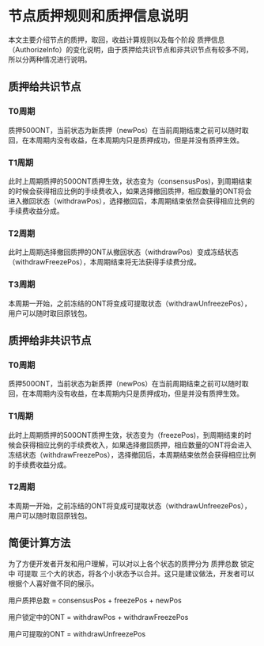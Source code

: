 # 节点质押规则和质押信息说明
本文主要介绍节点的质押，取回，收益计算规则以及每个阶段 质押信息（AuthorizeInfo）的变化说明，由于质押给共识节点和非共识节点有较多不同，所以分两种情况进行说明。

## 质押给共识节点
### T0周期
质押500ONT，当前状态为新质押（newPos）在当前周期结束之前可以随时取回，在本周期内没有收益，在本周期内只是质押成功，但是并没有质押生效。

### T1周期
此时上周期质押的500ONT质押生效，状态变为（consensusPos)，到周期结束的时候会获得相应比例的手续费收入，如果选择撤回质押，相应数量的ONT将会进入撤回状态（withdrawPos），选择撤回后，本周期结束依然会获得相应比例的手续费收益分成。

### T2周期
此时上周期选择撤回质押的ONT从撤回状态（withdrawPos）变成冻结状态（withdrawFreezePos），本周期结束将无法获得手续费分成。

### T3周期
本周期一开始，之前冻结的ONT将变成可提取状态（withdrawUnfreezePos），用户可以随时取回原钱包。


## 质押给非共识节点
### T0周期
质押500ONT，当前状态为新质押（newPos）在当前周期结束之前可以随时取回，在本周期内没有收益，在本周期内只是质押成功，但是并没有质押生效。

### T1周期
此时上周期质押的500ONT质押生效，状态变为（freezePos)，到周期结束的时候会获得相应比例的手续费收入，如果选择撤回质押，相应数量的ONT将会进入冻结状态（withdrawFreezePos），选择撤回后，本周期结束依然会获得相应比例的手续费收益分成。

### T2周期
本周期一开始，之前冻结的ONT将变成可提取状态（withdrawUnfreezePos），用户可以随时取回原钱包。


## 简便计算方法

为了方便开发者开发和用户理解，可以对以上各个状态的质押分为 质押总数  锁定中  可提取 三个大的状态，将各个小状态予以合并。这只是建议做法，开发者可以根据个人喜好做不同的展示。

用户质押总数 = consensusPos + freezePos + newPos

用户锁定中的ONT = withdrawPos + withdrawFreezePos

用户可提取的ONT = withdrawUnfreezePos